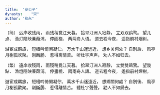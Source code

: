 ```yaml
---
title:  "安公子"
dynasty:    "宋"
author: "柳永"
---
```

（简）
远岸收残雨，
雨残稍觉江天暮。
拾翠汀洲人寂静，
立双双鸥鹭。
望几点、
渔灯隐映蒹葭浦。
停画桡、
两两舟人语。
道去程今夜，
遥指前村烟树。

游宦成羁旅，
短樯吟倚闲凝伫。
万水千山迷远近，
想乡关何处？
自别后、
风亭月榭孤欢聚。
刚断肠、
惹得离情苦。
听杜宇声声，
劝人不如归去。

（繁）
遠岸收殘雨，
雨殘稍覺江天暮。
拾翠汀洲人寂靜，
立雙雙鷗鷺。
望幾點、
漁燈隱映蒹葭浦。
停畫橈、
兩兩舟人語。
道去程今夜，
遙指前村煙樹。

遊宦成羈旅，
短檣吟倚閑凝佇。
萬水千山迷遠近，
想鄉關何處？
自別後、
風亭月榭孤歡聚。
剛斷腸、
惹得離情苦。
聽杜宇聲聲，
勸人不如歸去。